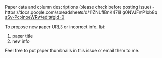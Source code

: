 Paper data and column descriptions (please check before posting issue) - https://docs.google.com/spreadsheets/d/11ZNUflBnK47ljl_g0NVJFntP1xb8qsSv-PcpinoeWRw/edit#gid=0

To propose new paper URLS or incorrect info, list:
1. paper title
2. new info

Feel free to put paper thumbnails in this issue or email them to me.
